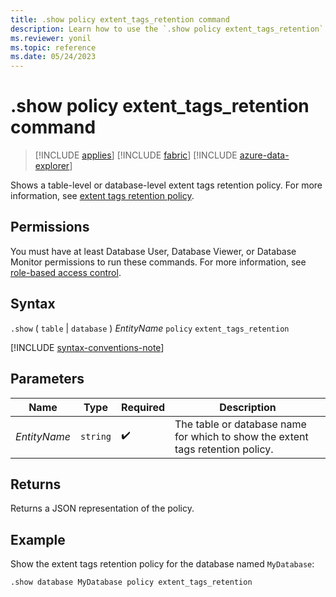 ```yaml
---
title: .show policy extent_tags_retention command
description: Learn how to use the `.show policy extent_tags_retention` command to show the extent tags' retention policy on a table or database-level.
ms.reviewer: yonil
ms.topic: reference
ms.date: 05/24/2023
---
```

# .show policy extent_tags_retention command

> [!INCLUDE [applies](../includes/applies-to-version/applies.md)] [!INCLUDE [fabric](../includes/applies-to-version/fabric.md)] [!INCLUDE [azure-data-explorer](../includes/applies-to-version/azure-data-explorer.md)]

Shows a table-level or database-level extent tags retention policy. For more information, see [extent tags retention policy](extent-tags-retention-policy.md).

## Permissions

You must have at least Database User, Database Viewer, or Database Monitor permissions to run these commands. For more information, see [role-based access control](../access-control/role-based-access-control.md).

## Syntax

`.show`  ( `table` | `database` ) *EntityName* `policy` `extent_tags_retention`

[!INCLUDE [syntax-conventions-note](../includes/syntax-conventions-note.md)]

## Parameters

|Name|Type|Required|Description|
|--|--|--|--|
|*EntityName*| `string` | :heavy_check_mark:|The table or database name for which to show the extent tags retention policy.|

## Returns

Returns a JSON representation of the policy.

## Example

Show the extent tags retention policy for the database named `MyDatabase`:

```kusto
.show database MyDatabase policy extent_tags_retention
```
